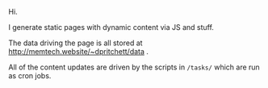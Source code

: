 Hi.

I generate static pages with dynamic content via JS and stuff.

The data driving the page is all stored at http://memtech.website/~dpritchett/data .

All of the content updates are driven by the scripts in `/tasks/` which are run as cron jobs.
